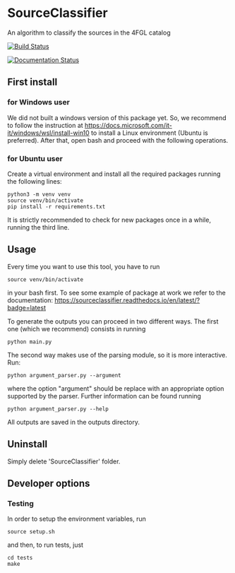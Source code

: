 # SourceClassifier
An algorithm to classify the sources in the 4FGL catalog

[![Build Status](https://travis-ci.com/micmes/SourceClassifier.svg?branch=master)](https://travis-ci.com/micmes/SourceClassifier)

[![Documentation Status](https://readthedocs.org/projects/sourceclassifier/badge/?version=latest)](https://sourceclassifier.readthedocs.io/en/latest/?badge=latest)

## First install

### for Windows user
We did not built a windows version of this package yet. So, we recommend to follow the instruction at https://docs.microsoft.com/it-it/windows/wsl/install-win10 to install a Linux environment (Ubuntu is preferred). After that, open bash and proceed with the following operations. 

### for Ubuntu user
Create a virtual environment and install all the required packages running the following lines:
```
python3 -m venv venv 
source venv/bin/activate
pip install -r requirements.txt
```
It is strictly recommended to check for new packages once in a while, running the third line. 

## Usage
Every time you want to use this tool, you have to run
```
source venv/bin/activate
```
in your bash first. To see some example of package at work we refer to the documentation:
https://sourceclassifier.readthedocs.io/en/latest/?badge=latest

To generate the outputs you can proceed in two different ways.
The first one (which we recommend) consists in running
```
python main.py
```
The second way makes use of the parsing module, so it is more interactive. Run:
```
python argument_parser.py --argument
```
where the option "argument" should be replace with an appropriate option supported by the parser. Further information can be found running
```
python argument_parser.py --help
```
All outputs are saved in the outputs directory.

## Uninstall 
Simply delete 'SourceClassifier' folder. 

## Developer options

### Testing
In order to setup the environment variables, run 
```
source setup.sh
```
and then, to run tests, just 
```
cd tests
make
```
